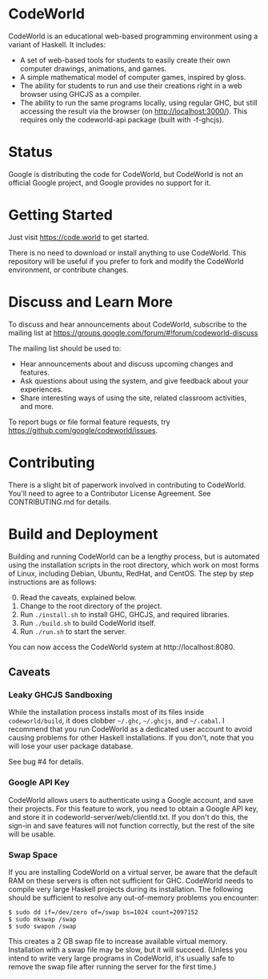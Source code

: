 CodeWorld
=========

CodeWorld is an educational web-based programming environment using a variant
of Haskell.  It includes:

- A set of web-based tools for students to easily create their own computer
  drawings, animations, and games.
- A simple mathematical model of computer games, inspired by gloss.
- The ability for students to run and use their creations right in a web
  browser using GHCJS as a compiler.
- The ability to run the same programs locally, using regular GHC, but still
  accessing the result via the browser (on <http://localhost:3000/>).
  This requires only the codeworld-api package (built with -f-ghcjs).

Status
======

Google is distributing the code for CodeWorld, but CodeWorld is not an
official Google project, and Google provides no support for it.

Getting Started
===============

Just visit https://code.world to get started.

There is no need to download or install anything to use CodeWorld.  This
repository will be useful if you prefer to fork and modify the CodeWorld
environment, or contribute changes.

Discuss and Learn More
======================

To discuss and hear announcements about CodeWorld, subscribe to the mailing
list at https://groups.google.com/forum/#!forum/codeworld-discuss

The mailing list should be used to:
- Hear announcements about and discuss upcoming changes and features.
- Ask questions about using the system, and give feedback about your
  experiences.
- Share interesting ways of using the site, related classroom activities, and
  more.

To report bugs or file formal feature requests, try
https://github.com/google/codeworld/issues.

Contributing
============

There is a slight bit of paperwork involved in contributing to CodeWorld.  You'll need to
agree to a Contributor License Agreement.  See CONTRIBUTING.md for details.

Build and Deployment
====================

Building and running CodeWorld can be a lengthy process, but is automated using the
installation scripts in the root directory, which work on most forms of Linux, including
Debian, Ubuntu, RedHat, and CentOS.  The step by step instructions are as follows:

0. Read the caveats, explained below.
1. Change to the root directory of the project.
2. Run `./install.sh` to install GHC, GHCJS, and required libraries.
3. Run `./build.sh` to build CodeWorld itself.
4. Run `./run.sh` to start the server.

You can now access the CodeWorld system at http://localhost:8080.

Caveats
-------

### Leaky GHCJS Sandboxing ###

While the installation process installs most of its files inside `codeworld/build`, it does
clobber `~/.ghc`, `~/.ghcjs`, and `~/.cabal`.  I recommend that you run CodeWorld as a
dedicated user account to avoid causing problems for other Haskell installations.  If you
don't, note that you will lose your user package database.

See bug #4 for details.

### Google API Key ###

CodeWorld allows users to authenticate using a Google account, and save
their projects.  For this feature to work, you need to obtain a Google API key, and store
it in codeworld-server/web/clientId.txt.  If you don't do this, the sign-in and save
features will not function correctly, but the rest of the site will be usable.

### Swap Space ###

If you are installing CodeWorld on a virtual server, be aware that the default
RAM on these servers is often not sufficient for GHC.  CodeWorld needs to compile very
large Haskell projects during its installation.  The following should be sufficient to
resolve any out-of-memory problems you encounter:

    $ sudo dd if=/dev/zero of=/swap bs=1024 count=2097152
    $ sudo mkswap /swap
    $ sudo swapon /swap

This creates a 2 GB swap file to increase available virtual memory.  Installation with
a swap file may be slow, but it will succeed.  (Unless you intend to write very large
programs in CodeWorld, it's usually safe to remove the swap file after running the
server for the first time.)

